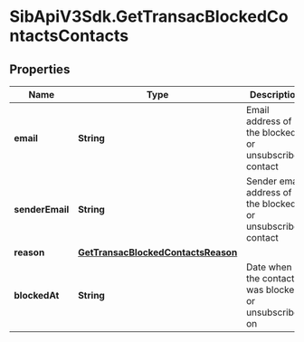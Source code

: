 # SibApiV3Sdk.GetTransacBlockedContactsContacts

## Properties
Name | Type | Description | Notes
------------ | ------------- | ------------- | -------------
**email** | **String** | Email address of the blocked or unsubscribed contact | 
**senderEmail** | **String** | Sender email address of the blocked or unsubscribed contact | 
**reason** | [**GetTransacBlockedContactsReason**](GetTransacBlockedContactsReason.md) |  | 
**blockedAt** | **String** | Date when the contact was blocked or unsubscribed on | 


